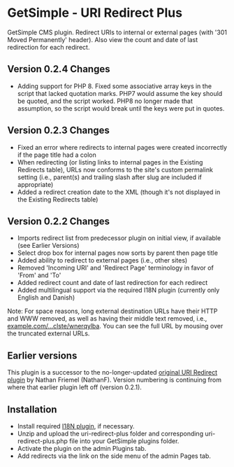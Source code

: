 # GetSimple - URI Redirect Plus
GetSimple CMS plugin. Redirect URIs to internal or external pages (with '301 Moved Permanently' header). Also view the count and date of last redirection for each redirect.

## Version 0.2.4 Changes
* Adding support for PHP 8. Fixed some associative array keys in the script that lacked quotation marks. PHP7 would assume the key should be quoted, and the script worked. PHP8 no longer made that assumption, so the script would break until the keys were put in quotes.

## Version 0.2.3 Changes
* Fixed an error where redirects to internal pages were created incorrectly if the page title had a colon
* When redirecting (or listing links to internal pages in the Existing Redirects table), URLs now conforms to the site's custom permalink setting (i.e., parent(s) and trailing slash after slug are included if appropriate)
* Added a redirect creation date to the XML (though it's not displayed in the Existing Redirects table)

## Version 0.2.2 Changes
* Imports redirect list from predecessor plugin on initial view, if available (see Earlier Versions)
* Select drop box for internal pages now sorts by parent then page title
* Added ability to redirect to external pages (i.e., other sites)
* Removed 'Incoming URI' and 'Redirect Page' terminology in favor of 'From' and 'To'
* Added redirect count and date of last redirection for each redirect
* Added multilingual support via the required I18N plugin (currently only English and Danish)

Note: For space reasons, long external destination URLs have their HTTP and WWW removed, as well as having their middle text removed, i.e., [example.com/...clste/wnerqylba](http://www.example.com/rtpfdwiHclste/wnerqylba "http://www.example.com/rtpfdwiHclste/wnerqylba"). You can see the full URL by mousing over the truncated external URLs.

## Earlier versions
This plugin is a successor to the no-longer-updated [original URI Redirect plugin](http://get-simple.info/extend/plugin/uri-redirect/150/) by Nathan Friemel (NathanF). Version numbering is continuing from where that earlier plugin left off (version 0.2.1).

## Installation
* Install required [I18N plugin](http://get-simple.info/extend/plugin/i18n/69/), if necessary.
* Unzip and upload the uri-redirect-plus folder and corresponding  uri-redirect-plus.php file into your GetSimple plugins folder. 
* Activate the plugin on the admin Plugins tab.
* Add redirects via the link on the side menu of the admin Pages tab.
